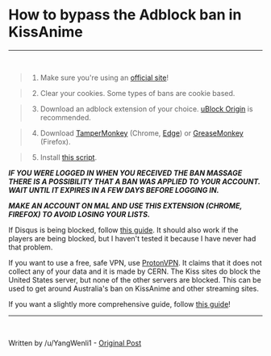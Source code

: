 # **How to bypass the Adblock ban in KissAnime**

---

&nbsp;

  > 1. Make sure you're using an [official site](https://www.reddit.com/r/KissAnime/wiki/kisscommunitylinks)!

  > 2. Clear your cookies. Some types of bans are cookie based.

  > 3. Download an adblock extension of your choice. [uBlock Origin](https://github.com/gorhill/uBlock#installation) is recommended.

  > 4. Download [TamperMonkey](https://chrome.google.com/webstore/detail/tampermonkey/dhdgffkkebhmkfjojejmpbldmpobfkfo?hl=en) (Chrome, [Edge](https://www.microsoft.com/en-us/p/tampermonkey/9nblggh5162s?cid=msft_web_collection&activetab=pivot:overviewtab)) or [GreaseMonkey](https://addons.mozilla.org/en-US/firefox/addon/greasemonkey/) (Firefox).

  > 5. Install [this script](https://greasyfork.org/en/scripts/4900-kissanime-anti-adblock-blocker).

***IF YOU WERE LOGGED IN WHEN YOU RECEIVED THE BAN MASSAGE THERE IS A POSSIBILITY THAT A BAN WAS APPLIED TO YOUR ACCOUNT. WAIT UNTIL IT EXPIRES IN A FEW DAYS BEFORE LOGGING IN.***

***MAKE AN ACCOUNT ON MAL AND USE THIS EXTENSION (CHROME, FIREFOX) TO AVOID LOSING YOUR LISTS.***

If Disqus is being blocked, follow [this guide](https://www.reddit.com/r/KissAnime/comments/cdxkcp/cannot_login_into_disqus_to_comment_on_ka/etxwj10/). It should also work if the players are being blocked, but I haven't tested it because I have never had that problem.

If you want to use a free, safe VPN, use [ProtonVPN](https://protonvpn.com/). It claims that it does not collect any of your data and it is made by CERN. The Kiss sites do block the United States server, but none of the other servers are blocked. This can be used to get around Australia's ban on KissAnime and other streaming sites.

If you want a slightly more comprehensive guide, follow [this guide](https://www.reddit.com/r/KissAnime/comments/awmkrz/updatedguide_how_to_bypass_the_adblock_ban/)!

---

&nbsp;

Written by /u/YangWenli1 - [Original Post](https://www.reddit.com/r/KissAnime/comments/d884j2/simplifiedguide_how_to_bypass_the_adblock_ban/)

&nbsp;
